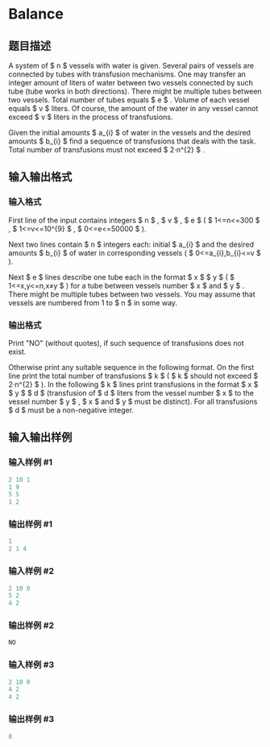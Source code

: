 # Balance

## 题目描述

A system of $ n $ vessels with water is given. Several pairs of vessels are connected by tubes with transfusion mechanisms. One may transfer an integer amount of liters of water between two vessels connected by such tube (tube works in both directions). There might be multiple tubes between two vessels. Total number of tubes equals $ e $ . Volume of each vessel equals $ v $ liters. Of course, the amount of the water in any vessel cannot exceed $ v $ liters in the process of transfusions.

Given the initial amounts $ a_{i} $ of water in the vessels and the desired amounts $ b_{i} $ find a sequence of transfusions that deals with the task. Total number of transfusions must not exceed $ 2·n^{2} $ .

## 输入输出格式

### 输入格式

First line of the input contains integers $ n $ , $ v $ , $ e $ ( $ 1<=n<=300 $ , $ 1<=v<=10^{9} $ , $ 0<=e<=50000 $ ).

Next two lines contain $ n $ integers each: initial $ a_{i} $ and the desired amounts $ b_{i} $ of water in corresponding vessels ( $ 0<=a_{i},b_{i}<=v $ ).

Next $ e $ lines describe one tube each in the format $ x $ $ y $ ( $ 1<=x,y<=n,x≠y $ ) for a tube between vessels number $ x $ and $ y $ . There might be multiple tubes between two vessels. You may assume that vessels are numbered from 1 to $ n $ in some way.

### 输出格式

Print "NO" (without quotes), if such sequence of transfusions does not exist.

Otherwise print any suitable sequence in the following format. On the first line print the total number of transfusions $ k $ ( $ k $ should not exceed $ 2·n^{2} $ ). In the following $ k $ lines print transfusions in the format $ x $ $ y $ $ d $ (transfusion of $ d $ liters from the vessel number $ x $ to the vessel number $ y $ , $ x $ and $ y $ must be distinct). For all transfusions $ d $ must be a non-negative integer.

## 输入输出样例

### 输入样例 #1

```cpp
2 10 1
1 9
5 5
1 2

```
### 输出样例 #1

```cpp
1
2 1 4

```
### 输入样例 #2

```cpp
2 10 0
5 2
4 2

```
### 输出样例 #2

```cpp
NO

```
### 输入样例 #3

```cpp
2 10 0
4 2
4 2

```
### 输出样例 #3

```cpp
0

```
